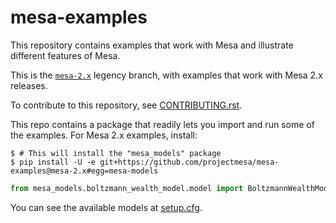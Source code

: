 # mesa-examples

This repository contains examples that work with Mesa and illustrate different features of Mesa.

This is the [`mesa-2.x`](https://github.com/projectmesa/mesa-examples/tree/mesa-2.x) legency branch, with examples that work with Mesa 2.x releases.

To contribute to this repository, see [CONTRIBUTING.rst](https://github.com/projectmesa/mesa-examples/blob/main/CONTRIBUTING.rst).

This repo contains a package that readily lets you import and run some of the examples. For Mesa 2.x examples, install:
```console
$ # This will install the "mesa_models" package
$ pip install -U -e git+https://github.com/projectmesa/mesa-examples@mesa-2.x#egg=mesa-models
```
```python
from mesa_models.boltzmann_wealth_model.model import BoltzmannWealthModel
```
You can see the available models at [setup.cfg](https://github.com/projectmesa/mesa-examples/blob/main/setup.cfg).
